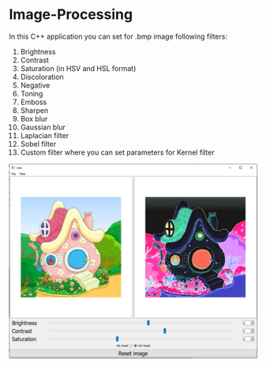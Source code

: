 # Image-Processing
In this C++ application you can set for .bmp image following filters:
1. Brightness
2. Contrast
3. Saturation (in HSV and HSL format)
4. Discoloration
5. Negative
6. Toning
7. Emboss
8. Sharpen
9. Box blur
10. Gaussian blur
11. Laplacian filter
12. Sobel filter
13. Custom filter where you can set parameters for Kernel filter

![](materials/example.jpg)
